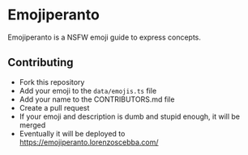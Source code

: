 # Emojiperanto

Emojiperanto is a NSFW emoji guide to express concepts.

## Contributing

- Fork this repository
- Add your emoji to the `data/emojis.ts` file
- Add your name to the CONTRIBUTORS.md file
- Create a pull request
- If your emoji and description is dumb and stupid enough, it will be merged
- Eventually it will be deployed to https://emojiperanto.lorenzoscebba.com/
